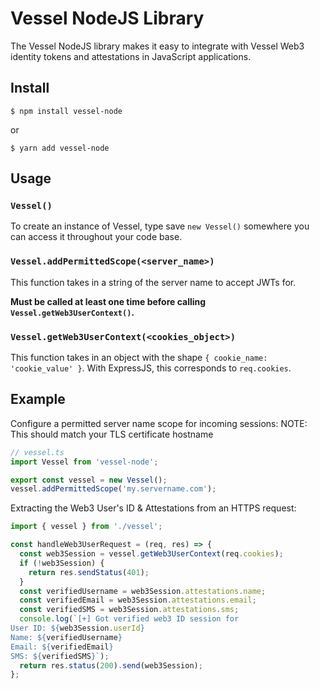 # Vessel NodeJS Library

The Vessel NodeJS library makes it easy to integrate with Vessel Web3 identity tokens and attestations in JavaScript applications.

## Install
```console
$ npm install vessel-node
```
or
```console
$ yarn add vessel-node
```

## Usage
### `Vessel()`
To create an instance of Vessel, type save `new Vessel()` somewhere you can access it throughout your code base.

### `Vessel.addPermittedScope(<server_name>)`
This function takes in a string of the server name to accept JWTs for.

__Must be called at least one time before calling `Vessel.getWeb3UserContext()`.__

### `Vessel.getWeb3UserContext(<cookies_object>)`
This function takes in an object with the shape `{ cookie_name: 'cookie_value' }`. With ExpressJS, this corresponds to `req.cookies`.

## Example
Configure a permitted server name scope for incoming sessions:
NOTE: This should match your TLS certificate hostname
```typescript
// vessel.ts
import Vessel from 'vessel-node';

export const vessel = new Vessel();
vessel.addPermittedScope('my.servername.com');
```

Extracting the Web3 User's ID & Attestations from an HTTPS request:
```typescript
import { vessel } from './vessel';

const handleWeb3UserRequest = (req, res) => {
  const web3Session = vessel.getWeb3UserContext(req.cookies);
  if (!web3Session) {
    return res.sendStatus(401);
  }
  const verifiedUsername = web3Session.attestations.name;
  const verifiedEmail = web3Session.attestations.email;
  const verifiedSMS = web3Session.attestations.sms;
  console.log(`[+] Got verified web3 ID session for
User ID: ${web3Session.userId}
Name: ${verifiedUsername}
Email: ${verifiedEmail}
SMS: ${verifiedSMS}`);
  return res.status(200).send(web3Session);
};
```
